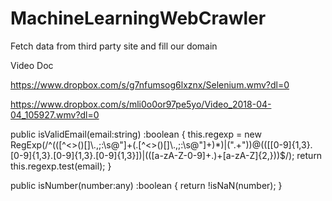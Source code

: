 # MachineLearningWebCrawler
Fetch data from third party site and fill our domain
      <customHeaders>
        <add name="Access-Control-Allow-Origin" value="*" />
        <add name="Access-Control-Allow-Headers" value="Content-Type, X-CSRF-Token, X-Requested-With, Accept, Accept-Version, Content-Length, Content-MD5, Date, X-Api-Version, X-File-Name" />
        <add name="Access-Control-Allow-Credentials" value="true" />
        <add name="Access-Control-Allow-Methods" value="POST,GET,PUT,PATCH,DELETE,OPTIONS" />
      </customHeaders>

Video Doc

https://www.dropbox.com/s/g7nfumsog6lxznx/Selenium.wmv?dl=0

https://www.dropbox.com/s/mli0o0or97pe5yo/Video_2018-04-04_105927.wmv?dl=0



  public isValidEmail(email:string) :boolean
  {
    this.regexp = new RegExp(/^(([^<>()\[\]\\.,;:\s@"]+(\.[^<>()\[\]\\.,;:\s@"]+)*)|(".+"))@((\[[0-9]{1,3}\.[0-9]{1,3}\.[0-9]{1,3}\.[0-9]{1,3}])|(([a-zA-Z\-0-9]+\.)+[a-zA-Z]{2,}))$/);
    return this.regexp.test(email);
  }

  public isNumber(number:any) :boolean
  {
    return !isNaN(number);
  }
